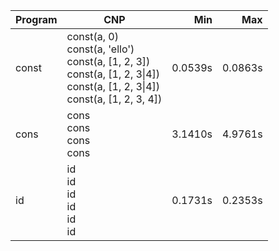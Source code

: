 Program | CNP | Min | Max
--- | --- | ---: | ---:
const | const(a, 0)<br/>const(a, 'ello')<br/>const(a, [1, 2, 3])<br/>const(a, [1, 2, 3\|4])<br/>const(a, [1, 2, 3\|4])<br/>const(a, [1, 2, 3, 4]) | 0.0539s | 0.0863s
cons | cons<br/>cons<br/>cons<br/>cons | 3.1410s | 4.9761s
id | id<br/>id<br/>id<br/>id<br/>id<br/>id | 0.1731s | 0.2353s
